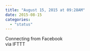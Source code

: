```yaml
---
title: "August 15, 2015 at 09:28AM"
date: 2015-08-15
categories: 
  - "status"
---
```


Connecting from Facebook  
via IFTTT
